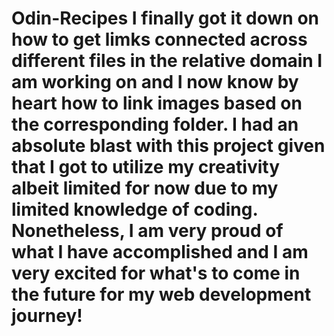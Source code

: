 # Odin-Recipes I finally got it down on how to get limks connected across different files in the relative domain I am working on and I now know by heart how to link images based on the corresponding folder. I had an absolute blast with this project given that I got to utilize my creativity albeit limited for now due to my limited knowledge of coding. Nonetheless, I am very proud of what I have accomplished and I am very excited for what's to come in the future for my web development journey!
